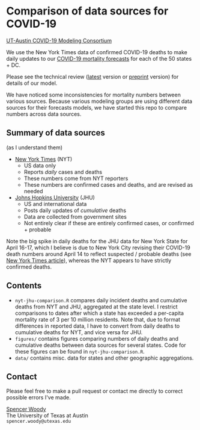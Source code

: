
# Comparison of data sources for COVID-19

[UT-Austin COVID-19 Modeling Consortium][consortium]

We use the New York Times data of confirmed COVID-19 deaths to make
daily updates to our [COVID-19 mortality forecasts][forecasts] for
each of the 50 states + DC.

Please see the technical review ([latest] version or [preprint]
version) for details of our model.

We have noticed some inconsistencies for mortality numbers between
various sources.  Because various modeling groups are using different
data sources for their forecasts models, we have started this repo to
compare numbers across data sources.

## Summary of data sources

(as I understand them)

- [New York Times][NYT] (NYT)
    + US data only
    + Reports *daily* cases and deaths
    + These numbers come from NYT reporters
    + These numbers are confirmed cases and deaths, and are revised as
      needed
- [Johns Hopkins University][JHU] (JHU)
    + US and international data
    + Posts daily updates of *cumulative* deaths 
    + Data are collected from government sites
    + Not entirely clear if these are entirely confirmed cases, or
      confirmed + probable

Note the big spike in daily deaths for the JHU data for New York State
for April 16-17, which I believe is due to New York City revising
their COVID-19 death numbers around April 14 to reflect suspected /
probable deaths (see [New York Times article]), whereas the NYT
appears to have strictly confirmed deaths.

## Contents

- `nyt-jhu-comparison.R` compares daily incident deaths and cumulative
  deaths from NYT and JHU, aggregated at the state level.  I restrict
  comparisons to dates after which a state has exceeded a per-capita
  mortality rate of 3 per 10 million residents.  Note that, due to
  format differences in reported data, I have to convert from daily
  deaths to cumulative deaths for NYT, and vice versa for JHU. 
- `figures/` contains figures comparing numbers of daily deaths and
  cumulative deaths between data sources for several states.  Code for
  these figures can be found in `nyt-jhu-comparison.R`.
- `data/` contains misc. data for states and other geographic aggregations. 

## Contact

Please feel free to make a pull request or contact me directly to
correct possible errors I've made. 

[Spencer Woody][mysite]  
The University of Texas at Austin  
`spencer.woody@utexas.edu`

[mysite]: https://spencerwoody.github.io/
[consortium]: https://covid-19.tacc.utexas.edu/
[forecasts]: https://covid-19.tacc.utexas.edu/projections/
[NYT]: https://github.com/nytimes/covid-19-data
[JHU]: https://github.com/CSSEGISandData/COVID-19
[latest]: https://covid-19.tacc.utexas.edu/media/filer_public/87/63/87635a46-b060-4b5b-a3a5-1b31ab8e0bc6/ut_covid-19_mortality_forecasting_model_latest.pdf
[preprint]: https://www.medrxiv.org/content/10.1101/2020.04.16.20068163v1
[New York Times article]: https://www.nytimes.com/2020/04/14/nyregion/new-york-coronavirus-deaths.html?referringSource=articleShare
